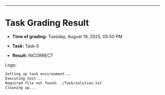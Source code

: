 
---
# Task Grading Result

- **Time of grading:** Tuesday, August 19, 2025, 05:50 PM

- **Task:** Task-5

- **Result:** INCORRECT


Logs:
```bash
Setting up task environment...
Executing test...
Required file not found: ./Task/solution.txt
Cleaning up...
```
